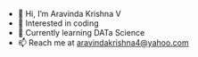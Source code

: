 - 👋 Hi, I’m Aravinda Krishna V
- 👀 Interested in coding
- 🌱 Currently learning DATa Science
- 📫 Reach me at aravindakrishna4@yahoo.com


